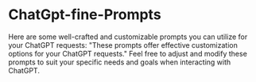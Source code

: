 # ChatGpt-fine-Prompts
Here are some well-crafted and customizable prompts you can utilize for your ChatGPT requests:  "These prompts offer effective customization options for your ChatGPT requests."  Feel free to adjust and modify these prompts to suit your specific needs and goals when interacting with ChatGPT.
